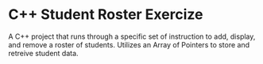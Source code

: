 # C++ Student Roster Exercize
A C++ project that runs through a specific set of instruction to add, display, and remove a roster of students. Utilizes an Array of Pointers to store and retreive student data.
